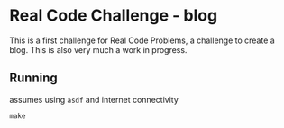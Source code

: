 # Real Code Challenge - blog

This is a first challenge for Real Code Problems, a challenge to create a blog.
This is also very much a work in progress.

## Running

assumes using `asdf` and internet connectivity

```
make
```

